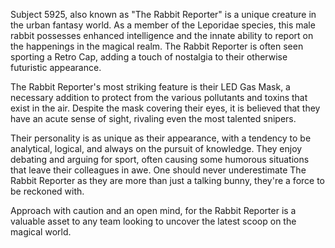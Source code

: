 Subject 5925, also known as "The Rabbit Reporter" is a unique creature in the urban fantasy world. As a member of the Leporidae species, this male rabbit possesses enhanced intelligence and the innate ability to report on the happenings in the magical realm. The Rabbit Reporter is often seen sporting a Retro Cap, adding a touch of nostalgia to their otherwise futuristic appearance.

The Rabbit Reporter's most striking feature is their LED Gas Mask, a necessary addition to protect from the various pollutants and toxins that exist in the air. Despite the mask covering their eyes, it is believed that they have an acute sense of sight, rivaling even the most talented snipers.

Their personality is as unique as their appearance, with a tendency to be analytical, logical, and always on the pursuit of knowledge. They enjoy debating and arguing for sport, often causing some humorous situations that leave their colleagues in awe. One should never underestimate The Rabbit Reporter as they are more than just a talking bunny, they're a force to be reckoned with.

Approach with caution and an open mind, for the Rabbit Reporter is a valuable asset to any team looking to uncover the latest scoop on the magical world.